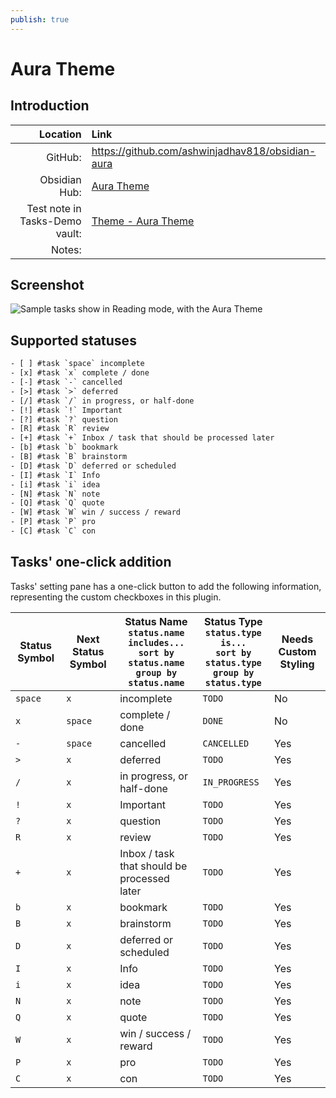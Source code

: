 ```yaml
---
publish: true
---
```


# Aura Theme

## Introduction

|                       Location | Link                                                                                                                                                          |
| ------------------------------:|:------------------------------------------------------------------------------------------------------------------------------------------------------------- |
|                        GitHub: | <https://github.com/ashwinjadhav818/obsidian-aura>                                                                                                            |
|                  Obsidian Hub: | [Aura Theme](https://publish.obsidian.md/hub/02+-+Community+Expansions/02.05+All+Community+Expansions/Themes/Aura)                                            |
| Test note in Tasks-Demo vault: | [Theme - Aura Theme](https://github.com/obsidian-tasks-group/obsidian-tasks/blob/main/resources/sample_vaults/Tasks-Demo/Styling/Theme%20-%20Aura%20Theme.md) |
|                         Notes: |                                                                                                                                                               |

## Screenshot

![Sample tasks show in Reading mode, with the Aura Theme](../../../images/theme-aura-reading-view.png)

## Supported statuses

<!-- snippet: DocsSamplesForStatuses.test.Theme_Aura_Text.approved.txt -->
```txt
- [ ] #task `space` incomplete
- [x] #task `x` complete / done
- [-] #task `-` cancelled
- [>] #task `>` deferred
- [/] #task `/` in progress, or half-done
- [!] #task `!` Important
- [?] #task `?` question
- [R] #task `R` review
- [+] #task `+` Inbox / task that should be processed later
- [b] #task `b` bookmark
- [B] #task `B` brainstorm
- [D] #task `D` deferred or scheduled
- [I] #task `I` Info
- [i] #task `i` idea
- [N] #task `N` note
- [Q] #task `Q` quote
- [W] #task `W` win / success / reward
- [P] #task `P` pro
- [C] #task `C` con
```
<!-- endSnippet -->

## Tasks' one-click addition

Tasks' setting pane has a one-click button to add the following information, representing the custom checkboxes in this plugin.

<!-- placeholder to force blank line before included text --> <!-- include: DocsSamplesForStatuses.test.Theme_Aura_Table.approved.md -->

| Status Symbol | Next Status Symbol | Status Name<br>`status.name includes...`<br>`sort by status.name`<br>`group by status.name` | Status Type<br>`status.type is...`<br>`sort by status.type`<br>`group by status.type` | Needs Custom Styling |
| ----- | ----- | ----- | ----- | ----- |
| `space` | `x` | incomplete | `TODO` | No |
| `x` | `space` | complete / done | `DONE` | No |
| `-` | `space` | cancelled | `CANCELLED` | Yes |
| `>` | `x` | deferred | `TODO` | Yes |
| `/` | `x` | in progress, or half-done | `IN_PROGRESS` | Yes |
| `!` | `x` | Important | `TODO` | Yes |
| `?` | `x` | question | `TODO` | Yes |
| `R` | `x` | review | `TODO` | Yes |
| `+` | `x` | Inbox / task that should be processed later | `TODO` | Yes |
| `b` | `x` | bookmark | `TODO` | Yes |
| `B` | `x` | brainstorm | `TODO` | Yes |
| `D` | `x` | deferred or scheduled | `TODO` | Yes |
| `I` | `x` | Info | `TODO` | Yes |
| `i` | `x` | idea | `TODO` | Yes |
| `N` | `x` | note | `TODO` | Yes |
| `Q` | `x` | quote | `TODO` | Yes |
| `W` | `x` | win / success / reward | `TODO` | Yes |
| `P` | `x` | pro | `TODO` | Yes |
| `C` | `x` | con | `TODO` | Yes |

<!-- placeholder to force blank line after included text --> <!-- endInclude -->
